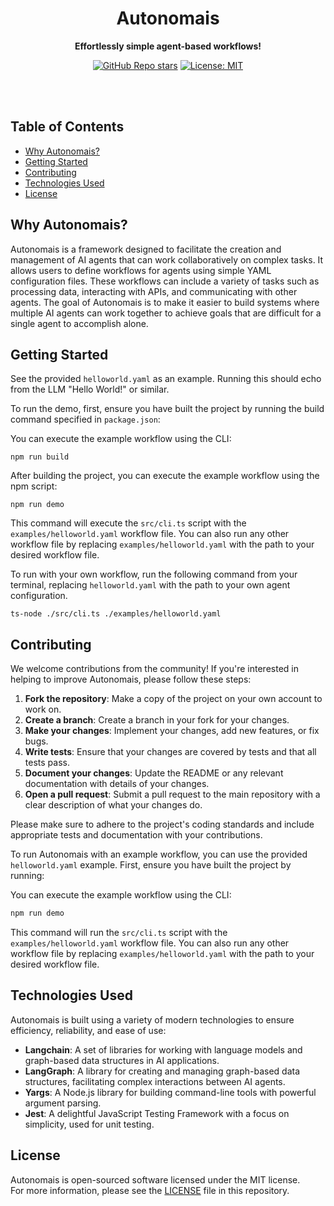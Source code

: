 <div align="center">

# Autonomais

**Effortlessly simple agent-based workflows!**

[![GitHub Repo stars](https://img.shields.io/github/stars/nyvyn/autonomais)](https://github.com/nyvyn/autonomais)
[![License: MIT](https://img.shields.io/badge/License-MIT-green.svg)](https://opensource.org/licenses/MIT)

</div>

<br><br>

## Table of Contents

- [Why Autonomais?](#why-autonomais)
- [Getting Started](#getting-started)
- [Contributing](#contributing)
- [Technologies Used](#technologies-used)
- [License](#license)

## Why Autonomais?

Autonomais is a framework designed to facilitate the creation and management of AI agents 
that can work collaboratively on complex tasks. It allows users to define workflows for agents 
using simple YAML configuration files. 
These workflows can include a variety of tasks such as processing data, interacting with APIs, 
and communicating with other agents. The goal of Autonomais is to make it easier to build systems 
where multiple AI agents can work together to achieve goals that are difficult for a single agent to accomplish alone.

## Getting Started

See the provided `helloworld.yaml` as an example.
Running this should echo from the LLM "Hello World!" or similar.

To run the demo, first, ensure you have built the project by running the build command specified in `package.json`:

You can execute the example workflow using the CLI:

```shell
npm run build
```

After building the project, you can execute the example workflow using the npm script:

```shell
npm run demo
```

This command will execute the `src/cli.ts` script with the `examples/helloworld.yaml` workflow file.
You can also run any other workflow file by replacing `examples/helloworld.yaml` with the path to your desired
workflow file.

To run with your own workflow, run the following command from your terminal,
replacing `helloworld.yaml` with the path to your own agent configuration.

```shell
ts-node ./src/cli.ts ./examples/helloworld.yaml
```

## Contributing

We welcome contributions from the community! If you're interested in helping to improve Autonomais, please follow these steps:

1. **Fork the repository**: Make a copy of the project on your own account to work on.
2. **Create a branch**: Create a branch in your fork for your changes.
3. **Make your changes**: Implement your changes, add new features, or fix bugs.
4. **Write tests**: Ensure that your changes are covered by tests and that all tests pass.
5. **Document your changes**: Update the README or any relevant documentation with details of your changes.
6. **Open a pull request**: Submit a pull request to the main repository with a clear description of what your changes do.

Please make sure to adhere to the project's coding standards and include appropriate tests and documentation with your contributions.

To run Autonomais with an example workflow, you can use the provided `helloworld.yaml` example. First, ensure you have built the project by running:

You can execute the example workflow using the CLI:

```sh
npm run demo
```

This command will run the `src/cli.ts` script with the `examples/helloworld.yaml` workflow file. 
You can also run any other workflow file by replacing `examples/helloworld.yaml` 
with the path to your desired workflow file.


## Technologies Used

Autonomais is built using a variety of modern technologies to ensure efficiency, reliability, and ease of use:

- **Langchain**: A set of libraries for working with language models and graph-based data structures in AI applications.
- **LangGraph**: A library for creating and managing graph-based data structures, facilitating complex interactions between AI agents.
- **Yargs**: A Node.js library for building command-line tools with powerful argument parsing.
- **Jest**: A delightful JavaScript Testing Framework with a focus on simplicity, used for unit testing.

## License

Autonomais is open-sourced software licensed under the MIT license.
<br>
For more information, please see the [LICENSE](LICENSE) file in this repository.
